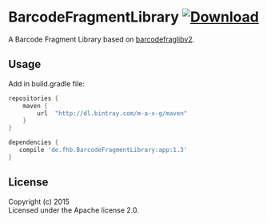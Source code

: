 # BarcodeFragmentLibrary  [ ![Download](https://api.bintray.com/packages/m-a-x-g/maven/BarcodeFragmentLibrary/images/download.svg) ](https://bintray.com/m-a-x-g/maven/BarcodeFragmentLibrary/_latestVersion)

A Barcode Fragment Library based on [barcodefraglibv2](https://code.google.com/p/barcodefraglibv2).

## Usage
Add in build.gradle file:
 ```groovy
 repositories {
     maven {
         url  "http://dl.bintray.com/m-a-x-g/maven"
     }
 }
 
 dependencies {
    compile 'de.fhb.BarcodeFragmentLibrary:app:1.3'
}
```

## License
Copyright (c) 2015  
Licensed under the Apache license 2.0.
